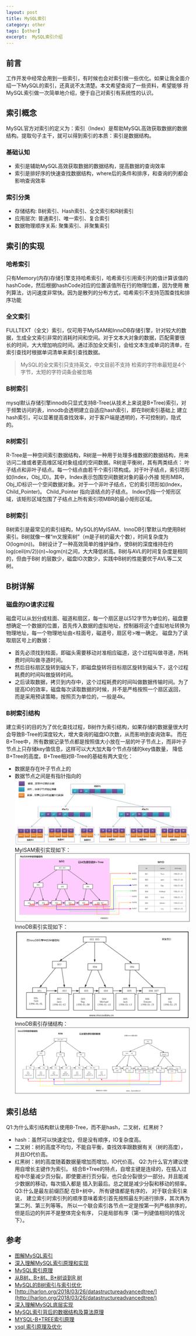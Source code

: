 ```yaml
---
layout: post
title: MySQL索引
category: other
tags: [other]
excerpt:  MySQL索引介绍
---
```

## 前言 
工作开发中经常会用到一些索引，有时候也会对索引做一些优化。如果让我全面介绍一下MySQL的索引，还真说不太清楚。本文希望查阅了一些资料，希望能够
将MySQL索引做一次简单地介绍，便于自己对索引有系统性的认识。

## 索引概念
MySQL官方对索引的定义为：索引（Index）是帮助MySQL高效获取数据的数据结构。提取句子主干，就可以得到索引的本质：索引是数据结构。
### 基础认知
- 索引是辅助MySQL高效获取数据的数据结构，提高数据的查询效率
- 索引是排好序的快速查找数据结构，where后的条件和排序，和查询的列都会影响查询效率

### 索引分类
- 存储结构: B树索引、Hash索引、全文索引和R树索引
- 应用层次: 普通索引、唯一索引、复合索引
- 数据物理顺序关系: 聚集索引、非聚集索引

## 索引的实现
### 哈希索引
只有Memory(内存)存储引擎支持哈希索引，哈希索引引用索引列的值计算该值的hashCode，然后根据hashCode对应的位置该值所在行的物理位置，因为使用
散列算法，访问速度非常快。因为是散列的分布方式，哈希索引不支持范围查找和排序功能

### 全文索引
FULLTEXT（全文）索引，仅可用于MyISAM和InnoDB存储引擎，针对较大的数据，生成全文索引非常的消耗时间和空间。对于文本大对象的数据，匹配需要很
长的时间，大大增加响应时间。通过添加全文索引，会给文本生成单词的清单，在索引查找时根据单词清单来索引查找数据。
> MySQL的全文索引只支持英文，中文目前不支持
> 检索的字符串最短是4个字节，太短的字符词条会被忽略

### B树索引
mysql默认存储引擎innodb只显式支持B-Tree(从技术上来说是B+Tree)索引，对于频繁访问的表，innodb会透明建立自适应hash索引，即在B树索引基础上
建立hash索引，可以显著提高查找效率，对于客户端是透明的，不可控制的，隐式的。

### R树索引
R-Tree是一种空间索引数据结构，R树是一种用于处理多维数据的数据结构，用来访问二维或者更高维区域对象组成的空间数据。R树是平衡树，其有两类结点：
叶子结点和非叶子结点。每一个结点由若干个索引项构成。对于叶子结点，索引项形如(Index，Obj_ID)。其中，Index表示包围空间数据对象的最小外接
矩形MBR，Obj_ID标识一个空间数据对象。对于一个非叶子结点，它的索引项形如(Index，Child_Pointer)。 Child_Pointer 指向该结点的子结点。
Index仍指一个矩形区域，该矩形区域包围了子结点上所有索引项MBR的最小矩形区域。
                                                          

### B树索引
B树索引是最常见的索引结构，MySQL的MyISAM、InnoDB引擎默认均使用B树索引。B树就像一棵“m叉搜索树”（m是子树的最大个数），时间复杂度为O(logm(n))。
B树设计了一种高效简单的维护操作，使B树的深度维持在约log(ceil(m/2))(n)~logm(n)之间，大大降低树高。B树与AVL的时间复杂度是相同的，但由于B树
的层数少，磁盘IO次数少，实践中B树的性能要优于AVL等二叉树。

## B树详解
### 磁盘的IO请求过程
磁盘可以从划分成柱面、磁道和扇区，每一个扇区是以512字节为单位的，磁盘要想确定一个数据的位置，首先传入数据的虚拟地址，控制器将这个虚拟地址转换为物理地址，每一个物理地址由<柱面号，磁道号，扇区号>唯一确定。
磁盘为了读取扇区号上的数据：

- 首先必须找到柱面，即磁头需要移动对准相应磁道，这个过程叫做寻道，所耗费时间叫做寻道时间。
- 然后目标扇区旋转到磁头下，即磁盘旋转将目标扇区旋转到磁头下，这个过程耗费的时间叫做旋转时间。
- 之后读取数据，拷贝到内存中，这个过程耗费的时间叫做数据传输时间。为了提高IO的效率，磁盘每次读取数据的时候，并不是严格按照一个扇区返回，
而是采用预读策略，按照页为单位的，一般是4k。

### B树索引结构
建立索引的目的为了优化查找过程，B树作为索引结构，如果存储的数据量很大时会导致B-Tree的深度较大，增大查询的磁盘IO次数，从而影响到查询效率。
而在B+Tree中，所有数据记录节点都是按照值大小放在一层的叶子节点上，而非叶子节点上只存储key值信息，这样可以大大加大每个节点存储的key值数量，
降低B+Tree的高度。B+Tree相对B-Tree的基础有两大变化：
- 数据是存在叶子节点上的
- 数据节点之间是有指针指向的
![bplustree](/assets/images/2019/03/mysql_index_bplustree.png)
MyISAM索引实现如下：
![myISAM](/assets/images/2019/03/mysql_index_myisam_btree.png)
InnoDB索引实现如下：
![InnoDB](/assets/images/2019/03/mysql_index_innodb_btree.png)
InnoDB索引存储结构：
![InnoDB索引结构](/assets/images/2019/03/mysql_index_innodb_struct.png)

## 索引总结
Q1:为什么索引结构默认使用B-Tree，而不是hash，二叉树，红黑树？
- hash：虽然可以快速定位，但是没有顺序，IO复杂度高。
- 二叉树：树的高度不均匀，不能自平衡，查找效率跟数据有关（树的高度），并且IO代价高。
- 红黑树：树的高度随着数据量增加而增加，IO代价高。
Q2:为什么官方建议使用自增长主键作为索引。
结合B+Tree的特点，自增主键是连续的，在插入过程中尽量减少页分裂，即使要进行页分裂，也只会分裂很少一部分。并且能减少数据的移动，每次插入都是
插入到最后。总之就是减少分裂和移动的频率。
Q3:什么是最左前缀匹配
在B+树中， 所有键值都是有序的， 对于联合索引来说， 建立索引时索引列的顺序意味着索引首先按照最左列进行排序，其次再为第二列、第三列等等。
所以一个联合索引各节点一定是按第一列严格排序的， 但是后边的列并不是整体完全有序， 只是局部有序（第一列键值相同的情况下）。


## 参考
- [图解MySQL索引](https://www.cnblogs.com/liqiangchn/p/9060521.html)
- [深入理解MySQL索引原理和实现](https://blog.csdn.net/tongdanping/article/details/79878302)
- [MySQL索引原理](https://zhuanlan.zhihu.com/p/34840329)
- [从B树、B+树、B*树谈到R 树](https://blog.csdn.net/v_JULY_v/article/details/6530142/)
- [MySQL的B树索引与索引优化](https://www.cnblogs.com/lfs2640666960/p/8550452.html)
- [http://harlon.org/2018/03/26/datastructureadvancedtree/](http://harlon.org/2018/03/26/datastructureadvancedtree/)
- [深入理解MySQL底层实现](http://harlon.org/2018/06/20/database/)
- [MySQL索引背后的数据结构及算法原理](http://blog.codinglabs.org/articles/theory-of-mysql-index.html)
- [MYSQL-B+TREE索引原理](https://www.jianshu.com/p/486a514b0ded)
- [ysql 索引原理及优化](http://www.cnblogs.com/hellojesson/p/6001685.html)